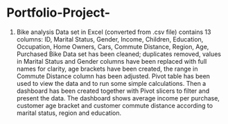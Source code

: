 # Portfolio-Project-
1. Bike analysis
   Data set in Excel (converted from .csv file) contains 13 columns: ID, Marital Status, Gender, Income, Children, Education, Occupation, Home Owners, Cars, Commute Distance, Region, Age, Purchased Bike
   Data set has been cleaned; duplicates removed, values in Marital Status and Gender columns have been replaced with full names for clarity, age brackets have been created, the range in Commute Distance column has been adjusted.
   Pivot table has been used to view the data and to run some simple calculations.
   Then a dashboard has been created together with Pivot slicers to filter and present the data.
   The dashboard shows average income per purchase, customer age bracket and customer commute distance according to marital status, region and education.
														
										
														
